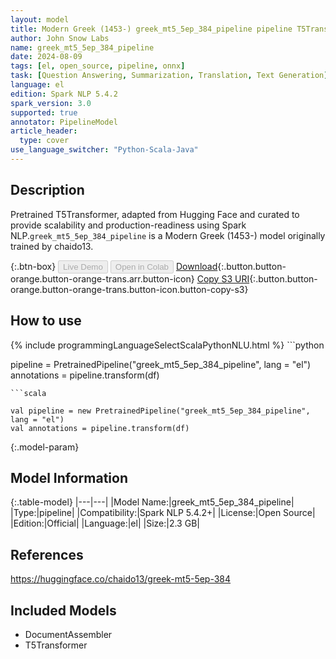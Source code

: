 ```yaml
---
layout: model
title: Modern Greek (1453-) greek_mt5_5ep_384_pipeline pipeline T5Transformer from chaido13
author: John Snow Labs
name: greek_mt5_5ep_384_pipeline
date: 2024-08-09
tags: [el, open_source, pipeline, onnx]
task: [Question Answering, Summarization, Translation, Text Generation]
language: el
edition: Spark NLP 5.4.2
spark_version: 3.0
supported: true
annotator: PipelineModel
article_header:
  type: cover
use_language_switcher: "Python-Scala-Java"
---
```


## Description

Pretrained T5Transformer, adapted from Hugging Face and curated to provide scalability and production-readiness using Spark NLP.`greek_mt5_5ep_384_pipeline` is a Modern Greek (1453-) model originally trained by chaido13.

{:.btn-box}
<button class="button button-orange" disabled>Live Demo</button>
<button class="button button-orange" disabled>Open in Colab</button>
[Download](https://s3.amazonaws.com/auxdata.johnsnowlabs.com/public/models/greek_mt5_5ep_384_pipeline_el_5.4.2_3.0_1723220291994.zip){:.button.button-orange.button-orange-trans.arr.button-icon}
[Copy S3 URI](s3://auxdata.johnsnowlabs.com/public/models/greek_mt5_5ep_384_pipeline_el_5.4.2_3.0_1723220291994.zip){:.button.button-orange.button-orange-trans.button-icon.button-copy-s3}

## How to use



<div class="tabs-box" markdown="1">
{% include programmingLanguageSelectScalaPythonNLU.html %}
```python

pipeline = PretrainedPipeline("greek_mt5_5ep_384_pipeline", lang = "el")
annotations =  pipeline.transform(df)   

```
```scala

val pipeline = new PretrainedPipeline("greek_mt5_5ep_384_pipeline", lang = "el")
val annotations = pipeline.transform(df)

```
</div>

{:.model-param}
## Model Information

{:.table-model}
|---|---|
|Model Name:|greek_mt5_5ep_384_pipeline|
|Type:|pipeline|
|Compatibility:|Spark NLP 5.4.2+|
|License:|Open Source|
|Edition:|Official|
|Language:|el|
|Size:|2.3 GB|

## References

https://huggingface.co/chaido13/greek-mt5-5ep-384

## Included Models

- DocumentAssembler
- T5Transformer